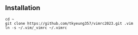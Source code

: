 ## Installation

    cd ~
    git clone https://github.com/tkyeung357/vimrc2023.git .vim
    ln -s ~/.vim/_vimrc ~/.vimrc
